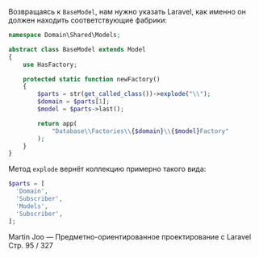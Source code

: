 Возвращаясь к `BaseModel`, нам нужно указать Laravel, как именно он должен находить соответствующие фабрики:

```php
namespace Domain\Shared\Models;

abstract class BaseModel extends Model
{
    use HasFactory;

    protected static function newFactory()
    {
        $parts = str(get_called_class())->explode("\\");
        $domain = $parts[1];
        $model = $parts->last();

        return app(
            "Database\\Factories\\{$domain}\\{$model}Factory"
        );
    }
}
```

Метод `explode` вернёт коллекцию примерно такого вида:

```php
$parts = [
  'Domain',
  'Subscriber',
  'Models',
  'Subscriber',
];
```

Martin Joo — Предметно-ориентированное проектирование с Laravel
Стр. 95 / 327
